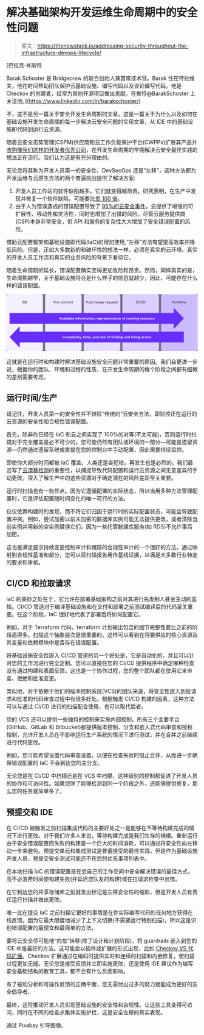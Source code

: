 # 解决基础架构开发运维生命周期中的安全性问题

> 原文：<https://thenewstack.io/addressing-security-throughout-the-infrastructure-devops-lifecycle/>

[](https://www.linkedin.com/in/barakschoster/)

 [巴拉克·肖斯特

Barak Schoster 是 Bridgecrew 的联合创始人兼首席技术官。Barak 住在特拉维夫，他花时间帮助团队保护云基础设施、编写代码以及谈论编写代码。他是 Checkov 的创建者，经常为其他开源项目做出贡献。在推特@BarakSchoster 上关注他。](https://www.linkedin.com/in/barakschoster/) [](https://www.linkedin.com/in/barakschoster/)

不，这不是另一篇关于安全开发生命周期的文章。这是一篇关于为什么以及如何在基础设施开发生命周期的每一步解决云安全问题的实用文章，从 IDE 中的基础设施即代码到运行云资源。

随着云安全态势管理(CSPM)供应商和云工作负载保护平台(CWPPs)扩展其产品并[收购像我们这样的开发者优先公司](https://www.paloaltonetworks.com/company/press/2021/palo-alto-networks-announces-intent-to-acquire-bridgecrew)，在开发生命周期的早期解决云安全最佳实践的想法正在流行。我们认为这是有充分理由的。

无论您将其称为开发人员第一的安全性、DevSecOps 还是“左移”，这种方法都为开发运维与云原生方法的两个普遍挑战提供了解决方案:

1.  开发人员工作站的软件缺陷越多，它们就变得越昂贵。研究表明，在生产中发现并修复一个软件缺陷，可能要比[贵 100 倍](https://www.isixsigma.com/industries/software-it/defect-prevention-reducing-costs-and-enhancing-quality/)。
2.  由于人为错误造成的错误配置导致了 [95%的云安全事件](https://www.gartner.com/smarterwithgartner/why-cloud-security-is-everyones-business)。云提供了增强的可扩展性、移动性和灵活性，同时也增加了出错的风险。尽管云服务提供商(CSP)本身非常安全，但 API 和服务的复杂性大大增加了安全错误配置的风险。

借助云配置框架和基础设施即代码(IaC)的增加使用,“左移”方法有望提高效率并降低风险。但是，正如大多数新的和破坏性的想法一样，必须在真实的云环境、真实的开发人员工作流和真实的业务风险的背景下看待它。

随着生命周期的延长，错误配置确实变得更加危险和昂贵。然而，同样真实的是，生命周期越早，关于基础设施将会是什么样子的信息就越少，因此，可能存在什么样的错误配置。

[![](img/adc3fe4415b4ed6b20f01b2d88b091f5.png)](https://cdn.thenewstack.io/media/2021/03/256132e6-image1.png)

这就是在运行时和构建时解决基础设施安全问题非常重要的原因。我们会更进一步说，根据你的团队、环境和过程的性质，在开发生命周期的每个阶段之间都有细微的差别需要考虑。

## 运行时间/生产

请记住，开发人员第一的安全性并不排除“传统的”云安全方法，即监控正在运行的云资源的安全性和合规性错误配置。

首先，除非你已经在 IaC 和云之间实现了 100%的对等(不太可能)，否则运行时扫描对于完全覆盖是必不可少的。您可能仍然有团队或环境的一部分—可能是遗留资源—仍然通过遗留系统或直接在您的控制台中手动配置，因此需要持续监控。

即使你大部分时间都被 IaC 覆盖，人类还是会犯错，再发生也是必然的。我们最近写了[云漂移检测](https://thenewstack.io/cloud-drift-detection-how-to-resolve-out-of-state-changes/)的重要性，以捕捉导致代码配置和运行云资源之间无意差异的手动更改。深入了解生产中的这些资源对于确定潜在的风险差距至关重要。

运行时扫描也有一些优点。因为它遵循配置的实际状态，所以当用多种方法管理配置时，它是评估配置随时间变化的唯一可行的方法。

仅仅依靠构建时的发现，而不将它们归因于运行时的实际配置状态，可能会导致配置冲突。例如，尝试加密以前未加密的数据库实例可能无法提供更改，或者清除当前实例并用新的空实例替换它们，因为一些托管数据库服务(如 RDS)不允许事后加密。

这也是满足要求持续变更控制审计和跟踪的合规性审计的一个很好的方法。通过映射到合规性基准和部分，您可以将扫描报告用作基线证据，以满足大多数行业特定的要求和审核。

## CI/CD 和拉取请求

IaC 的美妙之处在于，它允许在部署基础架构之前对其进行先发制人甚至主动的监控。CI/CD 管道对于编译基础设施和在交付和部署之前测试编译后的代码至关重要。在这个阶段，IaC 很好地代表了部署后将如何配置它。

例如，对于 Terraform 代码，terraform 计划输出包含的细节完整性要比之前的阶段高得多。扫描这个抽象层次是很重要的，这样可以看到在将要供应的核心资源及其变量和依赖模块中是否存在错误配置。

将基础设施安全性嵌入 CI/CD 管道的另一个好处是，它是自动化的，并且可以针对您的工作流进行完全定制。您可以直接在您的 CI/CD 提供程序中确定哪种检查没有通过构建和表面反馈。这也是一个协作过程，您的整个团队都在使用它来审查、拒绝和批准变更。

类似地，对于依赖于他们的版本控制系统(VCS)的团队来说，将安全性嵌入到拉请求和批准的代码审查过程中有很多好处。根据触发 CI/CD 构建的因素，这种方法可以与通过 CI/CD 进行的扫描配合使用，也可以取代后者。

您的 VCS 还可以提供一些独特的控制来实施内部控制。所有三个主要平台(GitHub、GitLab 和 Bitbucket)都提供版本控制、分支和嵌入式代码审查和授权控制，允许开发人员在不影响运行生产系统的情况下进行测试，并在合并之前继续进行代码更改。

例如，您可能希望设置代码审查设置，以便在检查失败时阻止合并，从而进一步确保错误配置的 IaC 不会到达您的主分支。

无论您是在 CI/CD 中扫描还是在 VCS 中扫描，这种级别的控制都促进了开发人员的协作和可访问性。如果您除了能够检测到同一个阶段之外，还能够提供修复，那么您的任务就简单多了。

## 预提交和 IDE

在 CI/CD 被触发之前扫描集成代码的主要好处之一是能够在不等待构建完成的情况下进行更改。对于我们许多人来说，等待构建完成是我们生存的祸根。重新运行由于安全错误配置而失败的构建是一个巨大的时间消耗，可以通过将安全性向左移动一步来避免。预提交单元和集成测试是普遍接受的最佳实践，但是作为基础设施开发人员，预提交安全测试可能还不在您的优先事项列表中。

在本地扫描 IaC 的错误配置是在您自己的工作空间中安全解决错误的最佳方式，而不必浪费时间使构建失败(并延迟您队友的构建)或在拉请求检查中出错。

在它到达您的共享存储库之前就发出标记是左移安全性的缩影，但是开发人员有责任运行扫描并做出更改。

唯一比在提交 IaC 之前扫描它更好的事情是在你实际编写代码的任何地方获得在线反馈。因为它最大限度地减少了上下文切换(不需要运行特别扫描)，所以这是识别错误配置的最便宜和最简单的方法。

要将云安全尽可能地“向左”转移(除了设计和计划阶段)，将 guardrails 嵌入到您的 IDE 中是最好的方法。这可能会以插件或扩展的形式出现，比如 [Checkov VS 代码扩展](https://bridgecrew.io/blog/vs-code-extension-inline-iac-scanning-fixes)。Checkov 扩展通过在编码时提供实时和连续的扫描和内嵌修复，使扫描过程更加无缝。无论您是接受反馈并立即实施更改，还是使用 IDE 建议作为编写安全基础结构的教育工具，都不会有什么负面影响。

有了被动分析和可操作反馈的正确平衡，您无需付出过多的努力就能成为更好的安全倡导者。

最终，这将推动开发人员实现基础设施的安全性和合规性。让这些工具变得可访问，同时在不同的检查点集体实施护栏，这是安全左移的真实表现。

通过 Pixabay 引导图像。

<svg xmlns:xlink="http://www.w3.org/1999/xlink" viewBox="0 0 68 31" version="1.1"><title>Group</title> <desc>Created with Sketch.</desc></svg>